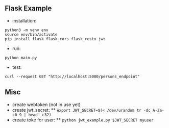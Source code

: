 ## Flask Example
* installation: 
```
python3 -m venv env 
source env/bin/activate
pip install flask flask_cors flask_restx jwt
```

* run: 
```
python main.py
```

* test: 
```
curl --request GET "http://localhost:5000/persons_endpoint"
```

## Misc
* create webtoken (not in use yet)
* create jwt_secret:
** ```export JWT_SECRET=$(< /dev/urandom tr -dc A-Za-z0-9 | head -c32)```
* create toke for user:
** ```python jwt_example.py $JWT_SECRET myuser```